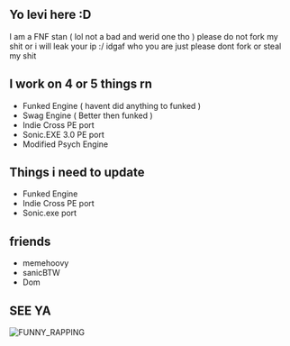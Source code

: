 ## Yo levi here :D
 I am a FNF stan ( lol not a bad and werid one tho ) 
please do not fork my shit or i will leak your ip :/ idgaf who you are just please dont fork or steal my shit

## I work on 4 or 5 things rn 
- Funked Engine ( havent did anything to funked )
- Swag Engine ( Better then funked )
- Indie Cross PE port
- Sonic.EXE 3.0 PE port
- Modified Psych Engine
## Things i need to update
- Funked Engine 
- Indie Cross PE port
- Sonic.exe port
## friends
- memehoovy
- sanicBTW
- Dom
## SEE YA

 ![FUNNY_RAPPING](https://user-images.githubusercontent.com/92174516/166082282-9728574b-29b1-40fe-8808-b876e98473fc.gif)
